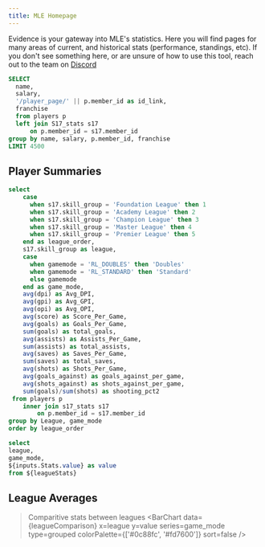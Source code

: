 ```yaml
---
title: MLE Homepage
---
```


<LastRefreshed/>


Evidence is your gateway into MLE's statistics. Here you will find pages for
many areas of current, and historical stats (performance, standings, etc).
If you don't see something here, or are unsure of how to use this tool, reach out
to the team on [Discord](https://discord.com/channels/172404472637685760/323511951357509642)

```sql player_page
SELECT
  name,
  salary,
  '/player_page/' || p.member_id as id_link,
  franchise
  from players p
  left join S17_stats s17
      on p.member_id = s17.member_id
group by name, salary, p.member_id, franchise
LIMIT 4500
```

## Player Summaries

<DataTable data={player_page} search=true rows=5 headerColor=#2a4b82 headerFontColor=white>
  <Column id="name"/>
  <Column id="salary"/>
  <Column id="franchise"/>
  <Column id="id_link" contentType=link linkLabel="Player Page" title="Link to Player Page"/>
</DataTable>

```sql leagueStats
select
    case
      when s17.skill_group = 'Foundation League' then 1
      when s17.skill_group = 'Academy League' then 2
      when s17.skill_group = 'Champion League' then 3
      when s17.skill_group = 'Master League' then 4
      when s17.skill_group = 'Premier League' then 5
    end as league_order,
    s17.skill_group as league,
    case
      when gamemode = 'RL_DOUBLES' then 'Doubles'
      when gamemode = 'RL_STANDARD' then 'Standard'
      else gamemode
    end as game_mode,
    avg(dpi) as Avg_DPI,
    avg(gpi) as Avg_GPI,
    avg(opi) as Avg_OPI,
    avg(score) as Score_Per_Game,
    avg(goals) as Goals_Per_Game,
    sum(goals) as total_goals,
    avg(assists) as Assists_Per_Game,
    sum(assists) as total_assists,
    avg(saves) as Saves_Per_Game,
    sum(saves) as total_saves,
    avg(shots) as Shots_Per_Game,
    avg(goals_against) as goals_against_per_game,
    avg(shots_against) as shots_against_per_game,
    sum(goals)/sum(shots) as shooting_pct2
 from players p
    inner join s17_stats s17
        on p.member_id = s17.member_id
group by League, game_mode
order by league_order
```

```sql leagueComparison
select 
league,
game_mode,
${inputs.Stats.value} as value
from ${leagueStats}
```

## League Averages

<Dropdown name=Stats defaultValue=score_per_game>
    <DropdownOption value=avg_dpi valueLabel=DPI />
    <DropdownOption value=avg_gpi valueLabel="Sprocket Rating" />
    <DropdownOption value=avg_opi valueLabel=OPI />
    <DropdownOption value=score_per_game valueLabel=Score />
    <DropdownOption value=goals_per_game valueLabel=Goals />
    <DropdownOption value=total_goals valueLabel="Total Goals" />
    <DropdownOption value=assists_per_game valueLabel=Assists />
    <DropdownOption value=total_assists valueLabel="Total Assists" />
    <DropdownOption value=saves_per_game valueLabel=Saves />
    <DropdownOption value=total_saves valueLabel="Total Saves" />
    <DropdownOption value=shots_per_game valueLabel=Shots />
    <DropdownOption value=goals_against_per_game valueLabel="Goals Against" />
    <DropdownOption value=shots_against_per_game valueLabel="Shots Against"/>
    <DropdownOption value=shooting_pct2 valueLabel="Shooting %" />
</Dropdown>

> Comparitive stats between leagues
<BarChart data={leagueComparison}
x=league
y=value
series=game_mode
type=grouped 
colorPalette={['#0c88fc', '#fd7600']}
sort=false
/>
